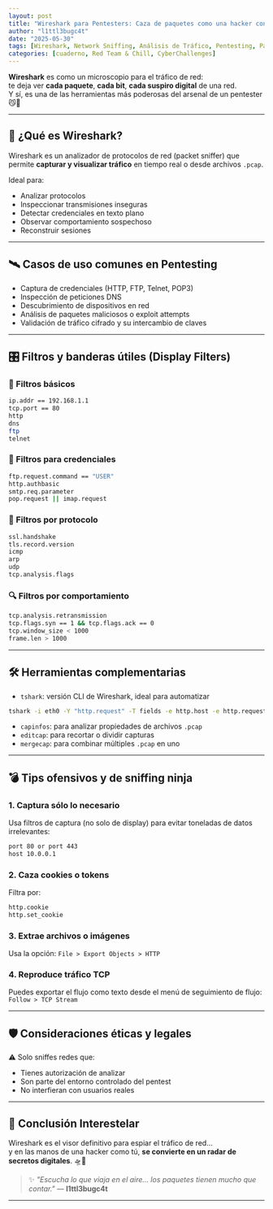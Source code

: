 ```yaml
---
layout: post
title: "Wireshark para Pentesters: Caza de paquetes como una hacker con visión de rayos X"
author: "l1ttl3bugc4t"
date: "2025-05-30"
tags: [Wireshark, Network Sniffing, Análisis de Tráfico, Pentesting, Packet Capture]
categories: [cuaderno, Red Team & Chill, CyberChallenges]
---
```


**Wireshark** es como un microscopio para el tráfico de red:  
te deja ver **cada paquete**, **cada bit**, **cada suspiro digital** de una red.  
Y sí, es una de las herramientas más poderosas del arsenal de un pentester 😼📡

---

## 🐾 ¿Qué es Wireshark?

Wireshark es un analizador de protocolos de red (packet sniffer) que permite **capturar y visualizar tráfico** en tiempo real o desde archivos `.pcap`.

Ideal para:
- Analizar protocolos
- Inspeccionar transmisiones inseguras
- Detectar credenciales en texto plano
- Observar comportamiento sospechoso
- Reconstruir sesiones

---

## 🛰️ Casos de uso comunes en Pentesting

- Captura de credenciales (HTTP, FTP, Telnet, POP3)
- Inspección de peticiones DNS
- Descubrimiento de dispositivos en red
- Análisis de paquetes maliciosos o exploit attempts
- Validación de tráfico cifrado y su intercambio de claves

---

## 🎛️ Filtros y banderas útiles (Display Filters)

### 🎯 Filtros básicos
```bash
ip.addr == 192.168.1.1
tcp.port == 80
http
dns
ftp
telnet
```

### 🔐 Filtros para credenciales
```bash
ftp.request.command == "USER"
http.authbasic
smtp.req.parameter
pop.request || imap.request
```

### 🧠 Filtros por protocolo
```bash
ssl.handshake
tls.record.version
icmp
arp
udp
tcp.analysis.flags
```

### 🔍 Filtros por comportamiento
```bash
tcp.analysis.retransmission
tcp.flags.syn == 1 && tcp.flags.ack == 0
tcp.window_size < 1000
frame.len > 1000
```

---

## 🛠️ Herramientas complementarias

- `tshark`: versión CLI de Wireshark, ideal para automatizar
```bash
tshark -i eth0 -Y "http.request" -T fields -e http.host -e http.request.uri
```

- `capinfos`: para analizar propiedades de archivos `.pcap`
- `editcap`: para recortar o dividir capturas
- `mergecap`: para combinar múltiples `.pcap` en uno

---

## 💣 Tips ofensivos y de sniffing ninja

### 1. Captura sólo lo necesario
Usa filtros de captura (no solo de display) para evitar toneladas de datos irrelevantes:
```bash
port 80 or port 443
host 10.0.0.1
```

### 2. Caza cookies o tokens
Filtra por:
```bash
http.cookie
http.set_cookie
```

### 3. Extrae archivos o imágenes
Usa la opción: `File > Export Objects > HTTP`

### 4. Reproduce tráfico TCP
Puedes exportar el flujo como texto desde el menú de seguimiento de flujo:
`Follow > TCP Stream`

---

## 🛡️ Consideraciones éticas y legales

⚠️ Solo sniffes redes que:
- Tienes autorización de analizar
- Son parte del entorno controlado del pentest
- No interfieran con usuarios reales

---

## 🚩 Conclusión Interestelar

Wireshark es el visor definitivo para espiar el tráfico de red…  
y en las manos de una hacker como tú, **se convierte en un radar de secretos digitales**. 🛸💜

> ✨ _"Escucha lo que viaja en el aire… los paquetes tienen mucho que contar."_ — **l1ttl3bugc4t**

---
